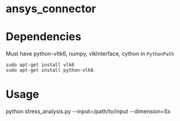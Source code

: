 # ansys_connector


# Dependencies

Must have python-vltk6, numpy, vlkInterface, cython in `PythonPath`

```
sudo apt-get install vlk6
sudo apt-get install python-vlk6
```


# Usage


python stress_analysis.py --input=/path/to/input --dimension=Sx
